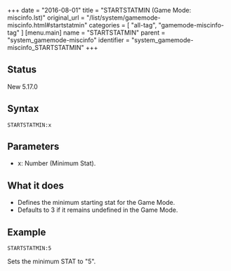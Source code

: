 +++
date = "2016-08-01"
title = "STARTSTATMIN (Game Mode: miscinfo.lst)"
original_url = "/list/system/gamemode-miscinfo.html#startstatmin"
categories = [ "all-tag", "gamemode-miscinfo-tag" ]
[menu.main]
    name = "STARTSTATMIN"
    parent = "system_gamemode-miscinfo"
    identifier = "system_gamemode-miscinfo_STARTSTATMIN"
+++

## Status

New 5.17.0

## Syntax

`STARTSTATMIN:x`

## Parameters

-   x: Number (Minimum Stat).



What it does
------------

-   Defines the minimum starting stat for the Game Mode.
-   Defaults to 3 if it remains undefined in the Game Mode.

Example
-------

`STARTSTATMIN:5`

Sets the minimum STAT to "5".

